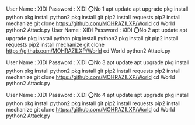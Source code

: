 User Name : XIDI
Password   : XIDI
⭕No 1
apt update
apt upgrade
pkg install python
pkg install python2
pkg install git
pip2 install requests
pip2 install mechanize
git clone https://github.com/MOHRAZILXP/World
cd World
python2 Attack.py
User Name : XIDI
Password   : XIDI
⭕No 2
apt update
apt upgrade
pkg install python
pkg install python2
pkg install git
pip2 install requests
pip2 install mechanize
git clone https://github.com/MOHRAZILXP/World
cd World
python2 Attack.py


User Name : XIDI
Password   : XIDI
⭕No 3
apt update
apt upgrade
pkg install python
pkg install python2
pkg install git
pip2 install requests
pip2 install mechanize
git clone https://github.com/MOHRAZILXP/World
cd World
python2 Attack.py

User Name : XIDI
Password   : XIDI
⭕No 4
apt update
apt upgrade
pkg install python
pkg install python2
pkg install git
pip2 install requests
pip2 install mechanize
git clone https://github.com/MOHRAZILXP/World
cd World
python2 Attack.py
